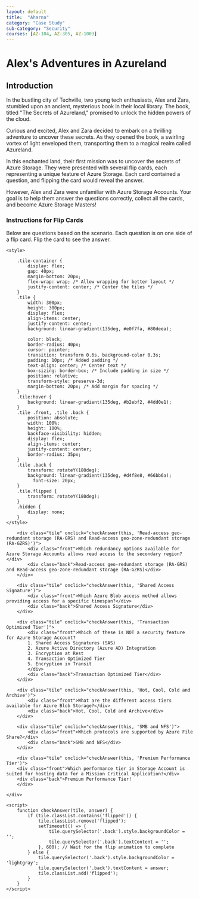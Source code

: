 ```yaml
---
layout: default
title:  "Aharna"
category: "Case Study"
sub-category: "Security"
courses: [AZ-104, AZ-305, AZ-1003]
---
```


# Alex's Adventures in Azureland

## Introduction

In the bustling city of Techville, two young tech enthusiasts, Alex and Zara, stumbled upon an ancient, mysterious book in their local library. The book, titled "The Secrets of Azureland," promised to unlock the hidden powers of the cloud.

Curious and excited, Alex and Zara decided to embark on a thrilling adventure to uncover these secrets. As they opened the book, a swirling vortex of light enveloped them, transporting them to a magical realm called Azureland.

In this enchanted land, their first mission was to uncover the secrets of Azure Storage. They were presented with several flip cards, each representing a unique feature of Azure Storage. Each card contained a question, and flipping the card would reveal the answer.

However, Alex and Zara were unfamiliar with Azure Storage Accounts. Your goal is to help them answer the questions correctly, collect all the cards, and become Azure Storage Masters!

### Instructions for Flip Cards
Below are questions based on the scenario. Each question is on one side of a flip card. Flip the card to see the answer.

<html lang="en">
<head>
    <meta charset="UTF-8">
    <meta name="viewport" content="width=device-width, initial-scale=1.0">
    
    <style>    
 
        .tile-container {
            display: flex;
            gap: 40px;
            margin-bottom: 20px;
            flex-wrap: wrap; /* Allow wrapping for better layout */
            justify-content: center; /* Center the tiles */
        }
        .tile {
            width: 300px;
            height: 300px;
            display: flex;
            align-items: center;
            justify-content: center;
            background: linear-gradient(135deg, #e0f7fa, #80deea);
            
            color: black;
            border-radius: 40px;
            cursor: pointer;
            transition: transform 0.6s, background-color 0.3s;
            padding: 10px; /* Added padding */
            text-align: center; /* Center text */
            box-sizing: border-box; /* Include padding in size */
            position: relative;
            transform-style: preserve-3d;
            margin-bottom: 20px; /* Add margin for spacing */
        }
        .tile:hover {
            background: linear-gradient(135deg, #b2ebf2, #4dd0e1);
        }
        .tile .front, .tile .back {
            position: absolute;
            width: 100%;
            height: 100%;
            backface-visibility: hidden;
            display: flex;
            align-items: center;
            justify-content: center;
            border-radius: 35px;
        }
        .tile .back {
            transform: rotateY(180deg);
            background: linear-gradient(135deg, #d4f8e8, #66bb6a); 
              font-size: 20px;
        }
        .tile.flipped {
            transform: rotateY(180deg);
        }
        .hidden {
            display: none;
        }
    </style>
</head>
<body>
    <div class="question"></div>
    <div class="tile-container">

        <div class="tile" onclick="checkAnswer(this, 'Read-access geo-redundant storage (RA-GRS) and Read-access geo-zone-redundant storage (RA-GZRS)')">
            <div class="front">Which redundancy options available for Azure Storage Accounts allows read access to the secondary region?</div>
            <div class="back">Read-access geo-redundant storage (RA-GRS) and Read-access geo-zone-redundant storage (RA-GZRS)</div>
        </div>

        <div class="tile" onclick="checkAnswer(this, 'Shared Access Signature')">
            <div class="front">Which Azure Blob access method allows providing access for a specific timespan?</div>
            <div class="back">Shared Access Signature</div>
        </div>

        <div class="tile" onclick="checkAnswer(this, 'Transaction Optimized Tier')">
            <div class="front">Which of these is NOT a security feature for Azure Storage Account?
            1. Shared Access Signatures (SAS)
            2. Azure Active Directory (Azure AD) Integration
            3. Encryption at Rest
            4. Transaction Optimized Tier
            5. Encryption in Transit
            </div>
            <div class="back">Transaction Optimized Tier</div>
        </div>

        <div class="tile" onclick="checkAnswer(this, 'Hot, Cool, Cold and Archive')">
            <div class="front">What are the different access tiers available for Azure Blob Storage?</div>
            <div class="back">Hot, Cool, Cold and Archive</div>
        </div>
      
        <div class="tile" onclick="checkAnswer(this, 'SMB and NFS')">
            <div class="front">Which protocols are supported by Azure File Share?</div>
            <div class="back">SMB and NFS</div>
        </div>

        <div class="tile" onclick="checkAnswer(this, 'Premium Performance Tier')">
        <div class="front">Which performance tier in Storage Account is suited for hosting data for a Mission Critical Application?</div>
        <div class="back">Premium Performance Tier!
        </div>

    </div>

    <script>
        function checkAnswer(tile, answer) {
            if (tile.classList.contains('flipped')) {
                tile.classList.remove('flipped');
                setTimeout(() => {
                    tile.querySelector('.back').style.backgroundColor = '';
                    tile.querySelector('.back').textContent = '';
                }, 600); // Wait for the flip animation to complete
            } else {
                tile.querySelector('.back').style.backgroundColor = 'lightgray';
                tile.querySelector('.back').textContent = answer;
                tile.classList.add('flipped');
            }
        }
    </script>
